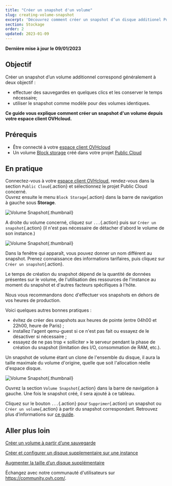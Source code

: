 ```yaml
---
title: "Créer un snapshot d'un volume"
slug: creating-volume-snapshot
excerpt: 'Découvrez comment créer un snapshot d’un disque additionel Public Cloud'
section: Stockage
order: 2
updated: 2023-01-09
---
```


**Dernière mise à jour le 09/01/2023**

## Objectif

Créer un snapshot d’un volume additionnel correspond généralement à deux objectif :

- effectuer des sauvegardes en quelques clics et les conserver le temps nécessaire;
- utiliser le snapshot comme modèle pour des volumes identiques.

**Ce guide vous explique comment créer un snapshot d'un volume depuis votre espace client OVHcloud.**

## Prérequis

- Être connecté à votre [espace client OVHcloud](https://www.ovh.com/auth/?action=gotomanager&from=https://www.ovh.com/fr/&ovhSubsidiary=fr)
- Un volume [Block storage](../creer-et-configurer-un-disque-supplementaire-sur-une-instance/) créé dans votre projet [Public Cloud](https://www.ovhcloud.com/fr/public-cloud/)

## En pratique

Connectez-vous à votre [espace client OVHcloud](https://www.ovh.com/auth/?action=gotomanager&from=https://www.ovh.com/fr/&ovhSubsidiary=fr), rendez-vous dans la section `Public Cloud`{.action} et sélectionnez le projet Public Cloud concerné.
<br>Ouvrez ensuite le menu `Block Storage`{.action} dans la barre de navigation à gauche sous **Storage**.

![Volume Snapshot](images/volume_snapshot01.png){.thumbnail}

A droite du volume concerné, cliquez sur `...`{.action} puis sur `Créer un snapshot`{.action} (il n'est pas nécessaire de détacher d'abord le volume de son instance.)

![Volume Snapshot](images/volume_snapshot02.png){.thumbnail}

Dans la fenêtre qui apparaît, vous pouvez donner un nom différent au snapshot. Prenez connaissance des informations tarifaires, puis cliquez sur `Créer un snapshot`{.action}.

Le temps de création du snapshot dépend de la quantité de données présentes sur le volume, de l'utilisation des ressources de l'instance au moment du snapshot et d'autres facteurs spécifiques à l'hôte.

Nous vous recommandons donc d'effectuer vos snapshots en dehors de vos heures de production.

Voici quelques autres bonnes pratiques :

- évitez de créer des snapshots aux heures de pointe (entre 04h00 et 22h00, heure de Paris) ;
- installez l'agent qemu-guest si ce n'est pas fait ou essayez de le désactiver si nécessaire ;
- essayez de ne pas trop « solliciter » le serveur pendant la phase de création du snapshot (limitation des I/O, consommation de RAM, etc.).

Un snapshot de volume étant un clone de l'ensemble du disque, il aura la taille maximale du volume d'origine, quelle que soit l'allocation réelle d'espace disque.

![Volume Snapshot](images/volume_snapshot03.png){.thumbnail}

Ouvrez la section `Volume Snapshot`{.action} dans la barre de navigation à gauche. Une fois le snapshot créé, il sera ajouté à ce tableau.

Cliquez sur le bouton `...`{.action} pour `Supprimer`{.action} un snapshot ou `Créer un volume`{.action} à partir du snapshot correspondant. Retrouvez plus d’informations sur [ce guide](../creer-volume-depuis-sauvegarde/).

## Aller plus loin

[Créer un volume à partir d’une sauvegarde](../creer-volume-depuis-sauvegarde/)

[Créer et configurer un disque supplementaire sur une instance](../creer-et-configurer-un-disque-supplementaire-sur-une-instance/)

[Augmenter la taille d’un disque supplémentaire](../augmenter-la-taille-dun-disque-supplementaire/)

Échangez avec notre communauté d'utilisateurs sur <https://community.ovh.com/>.